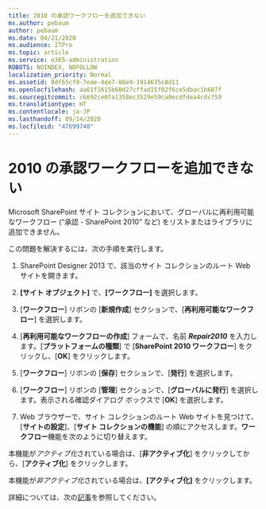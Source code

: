 ```yaml
---
title: 2010 の承認ワークフローを追加できない
ms.author: pebaum
author: pebaum
ms.date: 04/21/2020
ms.audience: ITPro
ms.topic: article
ms.service: o365-administration
ROBOTS: NOINDEX, NOFOLLOW
localization_priority: Normal
ms.assetid: 0df65cf9-7eae-4de7-88e9-1914635c8d11
ms.openlocfilehash: aa61f1615b60d27cffad15f02f6ce5dbac1b607f
ms.sourcegitcommit: c6692ce0fa1358ec3529e59ca0ecdfdea4cdc759
ms.translationtype: HT
ms.contentlocale: ja-JP
ms.lasthandoff: 09/14/2020
ms.locfileid: "47699740"
---
```

# <a name="unable-to-add-2010-approval-workflow"></a>2010 の承認ワークフローを追加できない

Microsoft SharePoint サイト コレクションにおいて、グローバルに再利用可能なワークフロー (“承認 - SharePoint 2010” など) をリストまたはライブラリに追加できません。
  
この問題を解決するには、次の手順を実行します。 
  
1. SharePoint Designer 2013 で、該当のサイト コレクションのルート Web サイトを開きます。
  
2. **[サイト オブジェクト]** で、**[ワークフロー]** を選択します。 
  
3. [**ワークフロー**] リボンの [**新規作成**] セクションで、[**再利用可能なワークフロー**] を選択します。 
  
4. [**再利用可能なワークフローの作成**] フォームで、名前 ***Repair2010*** を入力します。[**プラットフォームの種類**] で [**SharePoint 2010 ワークフロー**] をクリックし、[**OK**] をクリックします。 
  
1. [**ワークフロー**] リボンの [**保存**] セクションで、[**発行**] を選択します。 
  
2. [**ワークフロー**] リボンの [**管理**] セクションで、[**グローバルに発行**] を選択します。表示される確認ダイアログ ボックスで [**OK**] を選択します。 
  
3. Web ブラウザーで、サイト コレクションのルート Web サイトを見つけて、[**サイトの設定**]、[**サイト コレクションの機能**] の順にアクセスします。**ワークフロー**機能を次のように切り替えます。 
  
本機能が*アクティブ化*されている場合は、[**非アクティブ化**] をクリックしてから、[**アクティブ化**] をクリックします。 
  
本機能が*非アクティブ化*されている場合は、**[アクティブ化]** をクリックします。 
  
詳細については、次の[記事](https://go.microsoft.com/fwlink/?linkid=2047770&amp;clcid=0x409)を参照してください。
  

